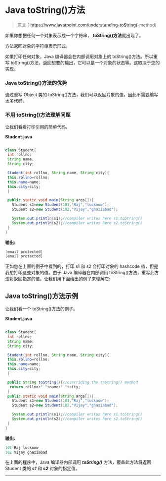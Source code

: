 # Java toString()方法

> 原文：<https://www.javatpoint.com/understanding-toString(>-method)

如果你想把任何一个对象表示成一个字符串， **toString()方法**就出现了。

方法返回对象的字符串表示形式。

如果打印任何对象，Java 编译器会在内部调用对象上的 toString()方法。所以重写 toString()方法，返回想要的输出，它可以是一个对象的状态等。这取决于您的实现。

### Java toString()方法的优势

通过重写 Object 类的 toString()方法，我们可以返回对象的值，因此不需要编写太多代码。

### 不用 toString()方法理解问题

让我们看看打印引用的简单代码。

**Student.java**

```java

class Student{
 int rollno;
 String name;
 String city;

 Student(int rollno, String name, String city){
 this.rollno=rollno;
 this.name=name;
 this.city=city;
 }

 public static void main(String args[]){
   Student s1=new Student(101,"Raj","lucknow");
   Student s2=new Student(102,"Vijay","ghaziabad");

   System.out.println(s1);//compiler writes here s1.toString()
   System.out.println(s2);//compiler writes here s2.toString()
 }
}

```

**输出:**

```java
[email protected]
[email protected]

```

正如您在上面的例子中看到的，打印 s1 和 s2 会打印对象的 hashcode 值，但是我想打印这些对象的值。由于 Java 编译器在内部调用 toString()方法，重写此方法将返回指定的值。让我们用下面给出的例子来理解它:

## Java toString()方法示例

让我们看一个 toString()方法的例子。

**Student.java**

```java

class Student{
 int rollno;
 String name;
 String city;

 Student(int rollno, String name, String city){
 this.rollno=rollno;
 this.name=name;
 this.city=city;
 }

 public String toString(){//overriding the toString() method
  return rollno+" "+name+" "+city;
 }
 public static void main(String args[]){
   Student s1=new Student(101,"Raj","lucknow");
   Student s2=new Student(102,"Vijay","ghaziabad");

   System.out.println(s1);//compiler writes here s1.toString()
   System.out.println(s2);//compiler writes here s2.toString()
 }
}

```

**输出:**

```java
101 Raj lucknow
102 Vijay ghaziabad

```

在上面的程序中，Java 编译器内部调用 ***toString()*** 方法，覆盖此方法将返回 Student 类的 ***s1*** 和 ***s2*** 对象的指定值。

* * *